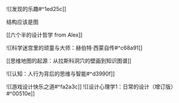 ![[发现的乐趣#^1ed25c]]

结构应该是图

[[六个半的设计哲学 from Alex]]

![[科学迷宫里的顽童与大师：赫伯特·西蒙自传#^c68a91]]

[[思维地图的起源：从拉斯科洞穴的壁画到知识图谱]]

![[认知：人行为背后的思维与智能#^d3990f]]

![[游戏设计快乐之道#^fa2a3c]]
![[设计心理学1：日常的设计（增订版）#^00510e]]
